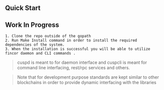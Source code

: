 
## Quick Start
## Work In Progress

```
1. Clone the repo outside of the gopath
2. Run Make Install command in order to install the required dependencies of the system.
3. When the installation is successful you will be able to utilize fincor daemon and CLI commands .
```
> cuspd is meant to for daemon interface and cuspcli is meant for command line interfacing, rest/rpc services and others.

> Note that for development purpose standards are kept similar to other blockchains in order to provide dynamic interfacing with the libraries